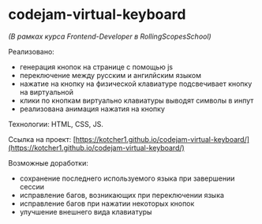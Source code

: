 # codejam-virtual-keyboard

*(В рамках курса Frontend-Developer в RollingScopesSchool)*

Реализовано:
- генерация кнопок на странице с помощью js
- переключение между русским и ангилйским языком
- нажатие на кнопку на физической клавиатуре подсвечивает кнопку на виртуальной
- клики по кнопкам виртуально клавиатуры выводят символы в инпут
- реализована анимация нажатия на кнопку

Технологии: HTML, CSS, JS.

Ссылка на проект: [https://kotcher1.github.io/codejam-virtual-keyboard/](https://kotcher1.github.io/codejam-virtual-keyboard/)

Возможные доработки:
- сохранение последнего используемого языка при завершении сессии
- исправление багов, возникающих при переключении языка
- исправление багов при нажатии некоторых кнопок
- улучшение внешнего вида клавиатуры
